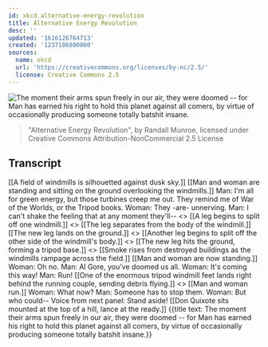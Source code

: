 ```yaml
---
id: xkcd.alternative-energy-revolution
title: Alternative Energy Revolution
desc: ''
updated: '1616126764713'
created: '1237186800000'
sources:
  name: xkcd
  url: 'https://creativecommons.org/licenses/by-nc/2.5/'
  license: Creative Commons 2.5
---
```

![The moment their arms spun freely in our air, they were doomed -- for Man has earned his right to hold this planet against all comers, by virtue of occasionally producing someone totally batshit insane.](https://imgs.xkcd.com/comics/alternative_energy_revolution.jpg)
> "Alternative Energy Revolution", by Randall Munroe, licensed under Creative Commons Attribution-NonCommercial 2.5 License

## Transcript
[[A field of windmills is silhouetted against dusk sky.]]
[[Man and woman are standing and sitting on the ground overlooking the windmills.]]
Man: I'm all for green energy, but those turbines creep me out. They remind me of War of the Worlds, or the Tripod books.
Woman: They -are- unnerving.
Man: I can't shake the feeling that at any moment they'll--
<<RUMBLE>>
[[A leg begins to split off one windmill.]]
<<crack>>
[[The leg separates from the body of the windmill.]]
[[The new leg lands on the ground.]]
<<BOOM>>
[[Another leg begins to split off the other side of the windmill's body.]]
<<crack>>
[[The new leg hits the ground, forming a tripod base.]]
<<BOOM>>
[[Smoke rises from destroyed buildings as the windmills rampage across the field.]]
[[Man and woman are now standing.]]
Woman: Oh no.
Man: Al Gore, you've doomed us all.
Woman: It's coming this way!
Man: Run!
[[One of the enormous tripod windmill feet lands right behind the running couple, sending debris flying.]]
<<BOOM>>
[[Man and woman run.]]
Woman: What now?
Man: Someone has to stop them.
Woman: But who could--
Voice from next panel: Stand aside!
[[Don Quixote sits mounted at the top of a hill, lance at the ready.]]
{{title text: The moment their arms spun freely in our air, they were doomed -- for Man has earned his right to hold this planet against all comers, by virtue of occasionally producing someone totally batshit insane.}}
